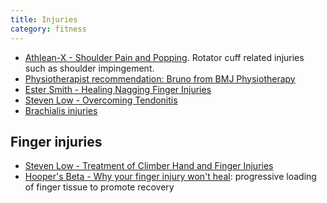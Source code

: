 ```yaml
---
title: Injuries
category: fitness
---
```


- [Athlean-X - Shoulder Pain and Popping](https://youtu.be/zsmeXwHu6W0). Rotator cuff related injuries such as shoulder impingement.
- [Physiotherapist recommendation: Bruno from BMJ Physiotherapy](https://bmjtherapy.com/)
- [Ester Smith - Healing Nagging Finger Injuries](https://www.blackdiamondequipment.com/en_US/stories/experience-story-esther-smith-nagging-finger-injuries/)
- [Steven Low - Overcoming Tendonitis](https://stevenlow.org/overcoming-tendonitis/)
- [Brachialis injuries](https://www.youtube.com/watch?v=HmW-1jrF0H8)

## Finger injuries

- [Steven Low - Treatment of Climber Hand and Finger Injuries](http://stevenlow.org/treatment-of-climber-hand-and-finger-injuries/)
- [Hooper's Beta - Why your finger injury won't heal](https://www.youtube.com/watch?v=FXyc3DdRnns): progressive loading of finger tissue to promote recovery
